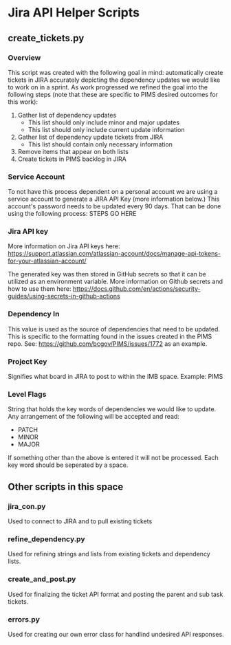 # Jira API Helper Scripts

## create_tickets.py

### Overview

This script was created with the following goal in mind: automatically create tickets in JIRA accurately depicting the dependency updates we would like to work on in a sprint. 
As work progressed we refined the goal into the following steps (note that these are specific to PIMS desired outcomes for this work):
1. Gather list of dependency updates
    - This list should only include minor and major updates
    - This list should only include current update information 
2. Gather list of dependency update tickets from JIRA 
    - This list should contain only necessary information
3. Remove items that appear on both lists
4. Create tickets in PIMS backlog in JIRA

### Service Account

To not have this process dependent on a personal account we are using a service account to generate a JIRA API Key (more information below.) 
This account's password needs to be updated every 90 days. That can be done using the following process: 
STEPS GO HERE

### Jira API key 

More information on Jira API keys here: https://support.atlassian.com/atlassian-account/docs/manage-api-tokens-for-your-atlassian-account/

The generated key was then stored in GitHub secrets so that it can be utilized as an environment variable.
More information on Github secrets and how to use them here: https://docs.github.com/en/actions/security-guides/using-secrets-in-github-actions

### Dependency In

This value is used as the source of dependencies that need to be updated. This is specific to the formatting found in the issues created in the PIMS repo. See: https://github.com/bcgov/PIMS/issues/1772 as an example. 

### Project Key

Signifies what board in JIRA to post to within the IMB space. 
Example: PIMS
### Level Flags

String that holds the key words of dependencies we would like to update. Any arrangement of the following will be accepted and read: 

- PATCH
- MINOR
- MAJOR

If something other than the above is entered it will not be processed. Each key word should be seperated by a space.


## Other scripts in this space

### jira_con.py

Used to connect to JIRA and to pull existing tickets

### refine_dependency.py

Used for refining strings and lists from existing tickets and dependency lists. 

### create_and_post.py

Used for finalizing the ticket API format and posting the parent and sub task tickets. 

### errors.py

Used for creating our own error class for handlind undesired API responses. 
